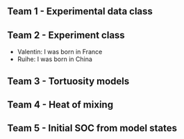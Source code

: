## Team 1 - Experimental data class

## Team 2 - Experiment class

- Valentin: I was born in France
- Ruihe: I was born in China

## Team 3 - Tortuosity models

## Team 4 - Heat of mixing

## Team 5 - Initial SOC from model states

